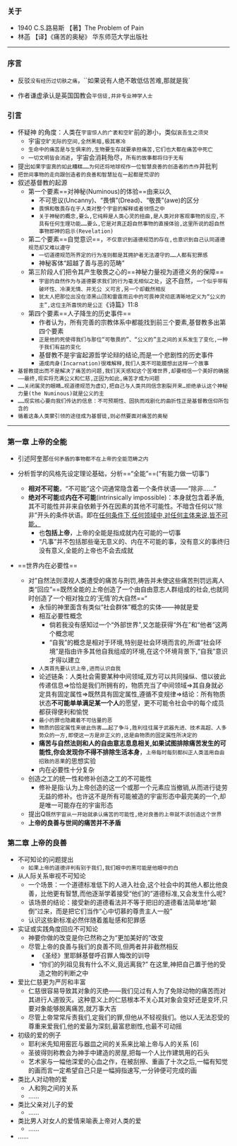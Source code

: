 ### 关于

+ 1940 C.S.路易斯 【著】The Problem of Pain 
+ 林菡 【译】《痛苦的奥秘》 华东师范大学出版社 
-------
### 序言

+ 反驳`没有经历过切肤之痛`，``如果说有人绝不敢低估苦难,那就是我`

+ 作者谦虚承认是英国国教会`平信徒,并非专业神学人士`

### 引言 

+ 怀疑神   的角度：人类在`宇宙惊人的广袤和空旷`前的渺小，类似`哀吾生之须臾`
  + 宇宙`空旷无际的空间,全然黑暗,极其寒冷`
  + `生命中的痛苦是与生俱来的,生物要生存就要承担痛苦,它们也大都在痛苦中死亡`
  + `一切文明皆会消逝`，宇宙会消耗殆尽，`所有的故事都将归于无有`
+ 提出`如果宇宙真的如此糟糕……为何还将地球视作一位智慧良善的创造者的杰作`并批判
+ `把世间事物的走向跟创造者的良善和智慧扯在一起都是荒谬的`
+ 叙述基督教的起源
  + 第一个要素==对神秘(Numinous)的体验==由来以久
    + 不可思议(Uncanny)、“畏惧”(Dread)、“敬畏”(awe)的区分
    + `畏惧和敬畏存在于人类对整个宇宙的解释或者领悟之中`
    + `关于神秘的概念,要么,它纯粹是人类心灵的扭曲,是人类对非客观事物的反应,不具有任何生理功能……要么,它是对真正超自然事物的直接体验,这里所说的超自然事物即神的启示(Revelation)`
  + 第二个要素==自觉意识==，`不仅意识到道德规范的存在,也意识到自己认同道德规范却又难以遵守`
    + `一切道德规范所界定的行为准则都是其拥护者无法遵守的……人都有犯罪感`
    + 神秘客体“超越了善与恶的范畴”
  + 第三阶段人们把令其产生敬畏之心的==神秘力量视为道德义务的保障==
    + `宇宙的自然作为与道德要求我们的行为毫无相似之处`，这不自然，`一个似乎带有破坏性、冷漠无情、并无公
      义可言,另一个却截然相反`
    + `犹太人把那位出没在漆黑山顶和雷霆雨云中的可畏神灵彻底清晰地定义为“公义的主”,这位主所喜悦的是公正`《诗篇》11:8
  + 第四个要素==人子降生的历史事件==
    + 作者认为，所有完善的宗教体系中都能找到前三个要素,基督教多出第四个要素
    + `正是他的死使得我们与那位“可敬畏的”、“公义的”主之间的关系发生了变化,一种于我们有益的变化`
    + 基督教不是宇宙起源哲学论辩的结论,而是一个悲剧性的历史事件
    + `道成肉身(Incarnation)很难解释,我们人类不可能臆想出这样一个故事`
+ `基督教提出而不是解决了痛苦的问题,我们天天感知这个苦难世界,却要相信一个美好的确据——最终,现实将充满公义和仁慈,正因为如此,痛苦才成为问题`
+ `……关闭属灵的眼睛…视道德规范为虚幻,把自己与人类共同信念割裂开来…拒绝承认这个神秘力量(the Numinous)就是公义的主`
+ `……现实核心要向我们传达的信息：不可预期性、固执而戏剧化的曲折性正是基督教信仰所包含的`
+ `循着这条人类蒙引领的途径成为基督徒,则必然要面对痛苦的奥秘`
------------------
### 第一章 上帝的全能

+ 引述阿奎那`任何矛盾的事物都不在上帝的全能范畴之内`

+ 分析哲学的风格先设定理论基础，分析==“全能”==(“有能力做一切事”)

  + **相对不可能**，“不可能”这个词通常隐含着一个条件状语——“除非......”
  + **绝对不可能**或**内在不可能**(intrinsically impossible)：本身就包含着矛盾,其不可能性并非来自依赖于外在因素的其他不可能性。不暗含任何以“除非”开头的条件状语。即在<u>任何条件下,任何领域中,对任何主体来说,皆不可能，</u>
    + 也**包括上帝**，上帝的全能是指成就内在可能的一切事
    + “凡事”并不包括那些毫无意义的、内在不可能的事，没有意义的事终归没有意义,全能的上帝也不会去成就

+ ==世界内在必要性==

  + 对”自然法则漠视人类遭受的痛苦与刑罚,祷告并未使这些痛苦刑罚远离人类“回应”==既然全能的上帝创造了一个由自由意志人群组成的社会,也就同时创造了一个相对独立的‘无情’的大自然==“
    + 永恒的神里面含有类似“社会群体”概念的实体——神就是爱
    + 相互必要性概念
      + 倘若我没有感知过一个“外部世界”,又怎能获得“外在”和“他者”这两个概念呢
      + “自我”的概念是相对于环境,特别是社会环境而言的,所谓“社会环境”是指由许多其他自我组成的环境,在这个环境背景下,“自我”意识才得以建立
    + `人类首先要认识上帝,进而认识自我`
    + 论述链条：人类社会需要某种中间领域,双方可以共同操纵、借以彼此传递信息${\Longrightarrow}$恰恰是我们所拥有的，物质充当了中间领域${\Longrightarrow}$其自身就必定具有固定属性${\Longrightarrow}$既然具有固定属性,遵循不变规律${\Longrightarrow}$结论：所有物质状态**不可能单单满足某一个人**的愿望，更不可能令社会中的每个成员都获得便利和愉悦
    + `最小的罪也隐藏着不可估量的恶`
    + `物质的固定属性来彼此伤害……起了争斗,胜利往往属于武器先进、技术高超、人多势众的一方,即使这一方是非正义的,这是由物质的固定属性所决定的`
    + **痛苦与自然法则和人的自由意志息息相关,如果试图排除痛苦发生的可能性,你会发现你不得不排除生活本身**，`上帝每时每刻都纠正人类滥用自由招致的恶果`的思想实验
    + 内在必要性十分复杂
  + 创造之工的统一性和修补创造之工的不可能性
    + 修补是指:认为上帝创造的这一个或那一个元素应当撤销,从而进行徒劳无益的修补。也许这不是所有可能被造的宇宙形态中最完美的一个,却是唯一可能存在的宇宙形态
  + 提出Q`既然宇宙从一开始就承认痛苦的可能性,绝对良善的上帝就不该创造这个世界`
  + **上帝的良善与世间的痛苦并不矛盾**

###  第二章 上帝的良善

+ 不可知论的问题提出
  + `如果上帝的道德评判有别于我们,我们眼中的黑可能是他眼中的白`
+ 从人际关系审视不可知论
  + 一个场景：一个道德标准低下的人进入社会,这个社会中的其他人都比他良善，比他更有智慧,而他逐渐学着接受“他们的”道德标准,又会发生什么呢?
  + 该场景的结论：接受新的道德看法并不等于把旧的道德看法简单地“颠倒”过来，而是把它们当作“心中切慕的尊贵主人一般”
  + 认识这些新标准必然伴随着羞耻感和犯罪感
+ 实证或实践角度回应不可知论
  +   神要你做的改变是你已然称之为“更加美好的”改变
  + 尽管上帝的良善与我们的良善不同,但两者并非截然相反
    + 《圣经》里耶稣基督呼召罪人悔改的训导
    + “你们的列祖见我有什么不义,竟远离我?”  在这里,神把自己置于他的受造之物的判断之中
+ 爱比仁慈更为严厉和丰富
  + 仁慈很容易导致其对象的灭绝——我们见过有人为了免除动物的痛苦而对其进行人道毁灭。这种意义上的仁慈根本不关心其对象会变好还是变坏,只要对象能够脱离痛苦,就万事大吉
  + 尽管上帝常常斥责我们,定我们的罪,但他从不轻视我们。他以人无法忍受的尊重来爱我们,他的爱最为深刻,最富悲剧性,也最不可动摇
+ 初级的爱的例子
  + 耶利米先知用窑匠与器皿之间的关系来比喻上帝与人的关系 [6] 
  + 圣彼得则称教会为神手中建造的房屋,把每一个人比作建筑用的石头
  + 艺术家与一幅他深爱的心血之作，在被刮擦、重画了十次之后,一幅有知觉的画而言一定希望自己只是一幅拇指速写,一分钟便可完成的画
+ 类比人对动物的爱
  + 人和狗之间的关系
  + ……
+ 类比父亲对儿子的爱
  + ……
+ 类比男人对女人的爱情来喻表上帝对人类的爱
  + ……
+ ……
